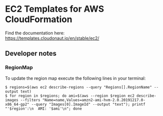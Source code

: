 # EC2 Templates for AWS CloudFormation

Find the documentation here: https://templates.cloudonaut.io/en/stable/ec2/

## Developer notes

### RegionMap
To update the region map execute the following lines in your terminal:

```
$ regions=$(aws ec2 describe-regions --query "Regions[].RegionName" --output text)
$ for region in $regions; do ami=$(aws --region $region ec2 describe-images --filters "Name=name,Values=amzn2-ami-hvm-2.0.20191217.0-x86_64-gp2" --query "Images[0].ImageId" --output "text"); printf "'$region':\n  AMI: '$ami'\n"; done
```
